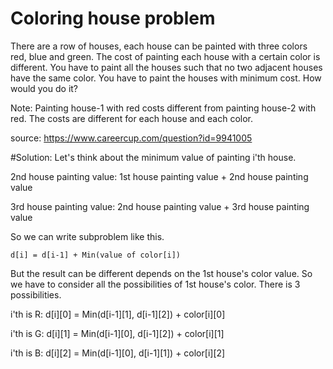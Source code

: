 # Coloring house problem

There are a row of houses, each house can be painted with three colors red, blue and green. The cost of painting each house with a certain color is different. You have to paint all the houses such that no two adjacent houses have the same color. You have to paint the houses with minimum cost. How would you do it? 

Note: Painting house-1 with red costs different from painting house-2 with red. The costs are different for each house and each color.


source: https://www.careercup.com/question?id=9941005


#Solution: 
Let's think about the minimum value of painting i'th house.

2nd house painting value: 1st house painting value + 2nd house painting value

3rd house painting value: 2nd house painting value + 3rd house painting value
 
So we can write subproblem like this. 
  
    d[i] = d[i-1] + Min(value of color[i])

But the result can be different depends on the 1st house's color value.
So we have to consider all the possibilities of 1st house's color. There is 3 possibilities.

  i'th is R: d[i][0] = Min(d[i-1][1], d[i-1][2]) + color[i][0]
  
  i'th is G: d[i][1] = Min(d[i-1][0], d[i-1][2]) + color[i][1]
  
  i'th is B: d[i][2] = Min(d[i-1][0], d[i-1][1]) + color[i][2]
